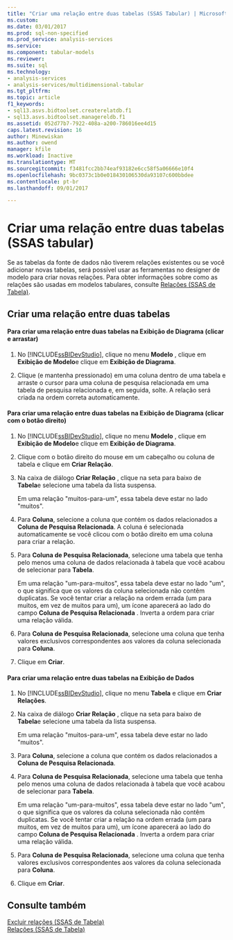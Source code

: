 ```yaml
---
title: "Criar uma relação entre duas tabelas (SSAS Tabular) | Microsoft Docs"
ms.custom: 
ms.date: 03/01/2017
ms.prod: sql-non-specified
ms.prod_service: analysis-services
ms.service: 
ms.component: tabular-models
ms.reviewer: 
ms.suite: sql
ms.technology:
- analysis-services
- analysis-services/multidimensional-tabular
ms.tgt_pltfrm: 
ms.topic: article
f1_keywords:
- sql13.asvs.bidtoolset.createrelatdb.f1
- sql13.asvs.bidtoolset.managereldb.f1
ms.assetid: 052d77b7-7922-408a-a200-786016ee4d15
caps.latest.revision: 16
author: Minewiskan
ms.author: owend
manager: kfile
ms.workload: Inactive
ms.translationtype: MT
ms.sourcegitcommit: f3481fcc2bb74eaf93182e6cc58f5a06666e10f4
ms.openlocfilehash: 9bc0373c1b0e018430106530da93107c600bbdee
ms.contentlocale: pt-br
ms.lasthandoff: 09/01/2017

---
```

# <a name="create-a-relationship-between-two-tables-ssas-tabular"></a>Criar uma relação entre duas tabelas (SSAS tabular)
  Se as tabelas da fonte de dados não tiverem relações existentes ou se você adicionar novas tabelas, será possível usar as ferramentas no designer de modelo para criar novas relações. Para obter informações sobre como as relações são usadas em modelos tabulares, consulte [Relações &#40;SSAS de Tabela&#41;](../../analysis-services/tabular-models/relationships-ssas-tabular.md).  
  
## <a name="create-a-relationship-between-two-tables"></a>Criar uma relação entre duas tabelas  
  
#### <a name="to-create-a-relationship-between-two-tables-in-diagram-view-click-and-drag"></a>Para criar uma relação entre duas tabelas na Exibição de Diagrama (clicar e arrastar)  
  
1.  No [!INCLUDE[ssBIDevStudio](../../includes/ssbidevstudio-md.md)], clique no menu **Modelo** , clique em **Exibição de Modelo**e clique em **Exibição de Diagrama**.  
  
2.  Clique (e mantenha pressionado) em uma coluna dentro de uma tabela e arraste o cursor para uma coluna de pesquisa relacionada em uma tabela de pesquisa relacionada e, em seguida, solte. A relação será criada na ordem correta automaticamente.  
  
#### <a name="to-create-a-relationship-between-two-tables-in-diagram-view-right-click"></a>Para criar uma relação entre duas tabelas na Exibição de Diagrama (clicar com o botão direito)  
  
1.  No [!INCLUDE[ssBIDevStudio](../../includes/ssbidevstudio-md.md)], clique no menu **Modelo** , clique em **Exibição de Modelo**e clique em **Exibição de Diagrama**.  
  
2.  Clique com o botão direito do mouse em um cabeçalho ou coluna de tabela e clique em **Criar Relação**.  
  
3.  Na caixa de diálogo **Criar Relação** , clique na seta para baixo de **Tabela**e selecione uma tabela da lista suspensa.  
  
     Em uma relação "muitos-para-um", essa tabela deve estar no lado "muitos".  
  
4.  Para **Coluna**, selecione a coluna que contém os dados relacionados a **Coluna de Pesquisa Relacionada**. A coluna é selecionada automaticamente se você clicou com o botão direito em uma coluna para criar a relação.  
  
5.  Para **Coluna de Pesquisa Relacionada**, selecione uma tabela que tenha pelo menos uma coluna de dados relacionada à tabela que você acabou de selecionar para **Tabela**.  
  
     Em uma relação "um-para-muitos", essa tabela deve estar no lado "um", o que significa que os valores da coluna selecionada não contêm duplicatas. Se você tentar criar a relação na ordem errada (um para muitos, em vez de muitos para um), um ícone aparecerá ao lado do campo **Coluna de Pesquisa Relacionada** . Inverta a ordem para criar uma relação válida.  
  
6.  Para **Coluna de Pesquisa Relacionada**, selecione uma coluna que tenha valores exclusivos correspondentes aos valores da coluna selecionada para **Coluna**.  
  
7.  Clique em **Criar**.  
  
#### <a name="to-create-a-relationship-between-two-tables-in-data-view"></a>Para criar uma relação entre duas tabelas na Exibição de Dados  
  
1.  No [!INCLUDE[ssBIDevStudio](../../includes/ssbidevstudio-md.md)], clique no menu **Tabela** e clique em **Criar Relações**.  
  
2.  Na caixa de diálogo **Criar Relação** , clique na seta para baixo de **Tabela**e selecione uma tabela da lista suspensa.  
  
     Em uma relação "muitos-para-um", essa tabela deve estar no lado "muitos".  
  
3.  Para **Coluna**, selecione a coluna que contém os dados relacionados a **Coluna de Pesquisa Relacionada**.  
  
4.  Para **Coluna de Pesquisa Relacionada**, selecione uma tabela que tenha pelo menos uma coluna de dados relacionada à tabela que você acabou de selecionar para **Tabela**.  
  
     Em uma relação "um-para-muitos", essa tabela deve estar no lado "um", o que significa que os valores da coluna selecionada não contêm duplicatas. Se você tentar criar a relação na ordem errada (um para muitos, em vez de muitos para um), um ícone aparecerá ao lado do campo **Coluna de Pesquisa Relacionada** . Inverta a ordem para criar uma relação válida.  
  
5.  Para **Coluna de Pesquisa Relacionada**, selecione uma coluna que tenha valores exclusivos correspondentes aos valores da coluna selecionada para **Coluna**.  
  
6.  Clique em **Criar**.  
  
## <a name="see-also"></a>Consulte também  
 [Excluir relações &#40;SSAS de Tabela&#41;](../../analysis-services/tabular-models/delete-relationships-ssas-tabular.md)   
 [Relações &#40;SSAS de Tabela&#41;](../../analysis-services/tabular-models/relationships-ssas-tabular.md)  
  
  


